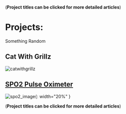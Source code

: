 (**Project titles can be clicked for more detailed articles**)
# **Projects:**

Something Random
## Cat With Grillz
![catwithgrillz](https://github.com/user-attachments/assets/25b6d16a-7ddb-469b-923e-79e665779324)

## [SPO2 Pulse Oximeter](SPO2.md)
![spo2_image](https://github.com/user-attachments/assets/99f00594-f98c-4cf5-8795-c1a68046bf87){: width="20%" }

(**Project titles can be clicked for more detailed articles**)
